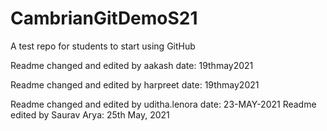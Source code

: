 # CambrianGitDemoS21
A test repo for students to start using GitHub

Readme changed and edited by aakash date: 19thmay2021


Readme changed and edited by harpreet date: 19thmay2021

Readme changed and edited by uditha.lenora date: 23-MAY-2021
Readme edited by Saurav Arya: 25th May, 2021
